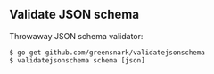 Validate JSON schema
--------------------

Throwaway JSON schema validator:

    $ go get github.com/greensnark/validatejsonschema
    $ validatejsonschema schema [json]

